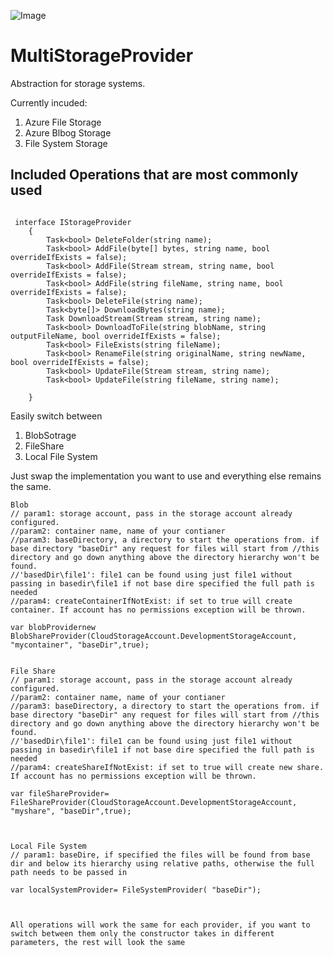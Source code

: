 ![Image](https://encrypted-tbn0.gstatic.com/images?q=tbn:ANd9GcSNOVqyYYV7z_gniVmV6PKhucOmEwQMZXb0KXlUhedUzNlNaxLZ)


# MultiStorageProvider

Abstraction for storage systems. 

Currently incuded:

1. Azure File Storage
2. Azure Blbog Storage
3. File System Storage



## Included Operations that are most commonly used
````

 interface IStorageProvider
    {
        Task<bool> DeleteFolder(string name);
        Task<bool> AddFile(byte[] bytes, string name, bool overrideIfExists = false);
        Task<bool> AddFile(Stream stream, string name, bool overrideIfExists = false);
        Task<bool> AddFile(string fileName, string name, bool overrideIfExists = false);
        Task<bool> DeleteFile(string name);
        Task<byte[]> DownloadBytes(string name);
        Task DownloadStream(Stream stream, string name);
        Task<bool> DownloadToFile(string blobName, string outputFileName, bool overrideIfExists = false);
        Task<bool> FileExists(string fileName);
        Task<bool> RenameFile(string originalName, string newName, bool overrideIfExists = false);
        Task<bool> UpdateFile(Stream stream, string name);
        Task<bool> UpdateFile(string fileName, string name);

    }

````


Easily switch between

1. BlobSotrage
2. FileShare
3. Local File System

Just swap the implementation you want to use and everything else remains the same.

````
Blob
// param1: storage account, pass in the storage account already configured.
//param2: container name, name of your contianer
//param3: baseDirectory, a directory to start the operations from. if base directory "baseDir" any request for files will start from //this directory and go down anything above the directory hierarchy won't be found.
//'basedDir\file1': file1 can be found using just file1 without passing in basedir\file1 if not base dire specified the full path is needed
//param4: createContainerIfNotExist: if set to true will create container. If account has no permissions exception will be thrown.

var blobProvidernew BlobShareProvider(CloudStorageAccount.DevelopmentStorageAccount, "mycontainer", "baseDir",true);


File Share
// param1: storage account, pass in the storage account already configured.
//param2: container name, name of your contianer
//param3: baseDirectory, a directory to start the operations from. if base directory "baseDir" any request for files will start from //this directory and go down anything above the directory hierarchy won't be found.
//'basedDir\file1': file1 can be found using just file1 without passing in basedir\file1 if not base dire specified the full path is needed
//param4: createShareIfNotExist: if set to true will create new share. If account has no permissions exception will be thrown.

var fileShareProvider= FileShareProvider(CloudStorageAccount.DevelopmentStorageAccount, "myshare", "baseDir",true);



Local File System
// param1: baseDire, if specified the files will be found from base dir and below its hierarchy using relative paths, otherwise the full path needs to be passed in

var localSystemProvider= FileSystemProvider( "baseDir");



All operations will work the same for each provider, if you want to switch between them only the constructor takes in different parameters, the rest will look the same




````




